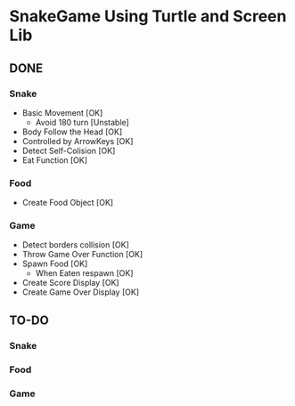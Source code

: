 # SnakeGame Using Turtle and Screen Lib

## DONE

### Snake
- Basic Movement [OK]
  - Avoid 180 turn [Unstable]
- Body Follow the Head [OK]
- Controlled by ArrowKeys [OK]
- Detect Self-Colision [OK]
- Eat Function [OK]

### Food
- Create Food Object [OK]

### Game
- Detect borders collision [OK]
- Throw Game Over Function [OK]
- Spawn Food [OK]
  - When Eaten respawn [OK]
- Create Score Display [OK]
- Create Game Over Display [OK]

## TO-DO

### Snake

### Food

### Game
